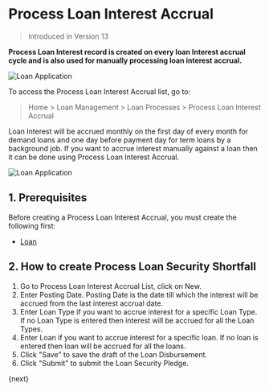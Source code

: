 <!-- add-breadcrumbs -->
# Process Loan Interest Accrual
> Introduced in Version 13

**Process Loan Interest record is created on every loan Interest accrual cycle and is also used for manually processing loan interest accrual.**

<img class="screenshot" alt="Loan Application" src="{{docs_base_url}}/v12/assets/img/loan-management/process-loan-interest-accrual-flow.png">

To access the Process Loan Interest Accrual list, go to:
> Home > Loan Management > Loan Processes > Process Loan Interest Accrual

Loan Interest will be accrued monthly on the first day of every month for demand loans and one day before payment day for term loans by a background job. If you want to accrue interest manually against a loan then it can be done using Process Loan Interest Accrual.

<img class="screenshot" alt="Loan Application" src="{{docs_base_url}}/v12/assets/img/loan-management/process-loan-interest-accrual.png">

## 1. Prerequisites
Before creating a Process Loan Interest Accrual, you must create the following first:

* [Loan](/docs/v12/user/manual/en/loan-management/loan)


## 2. How to create Process Loan Security Shortfall
1. Go to Process Loan Interest Accrual List, click on New.
2. Enter Posting Date. Posting Date is the date till which the interest will be accrued from the last interest accrual date.
3. Enter Loan Type if you want to accrue interest for a specific Loan Type. If no Loan Type is entered then interest will be accrued for all the Loan Types.
4. Enter Loan if you want to accrue interest for a specific loan. If no loan is entered then loan will be accrued for all the loans.
5. Click "Save" to save the draft of the Loan Disbursement.
6. Click "Submit" to submit the Loan Security Pledge.


{next}



